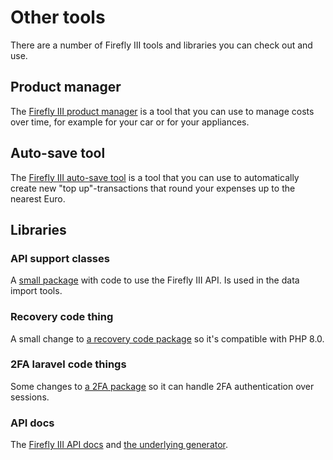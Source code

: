 # Other tools

There are a number of Firefly III tools and libraries you can check out and use.

## Product manager

The [Firefly III product manager](https://github.com/JC5/product-manager) is a tool that you can use to manage costs over time, for example for your car or for your appliances.

## Auto-save tool

The [Firefly III auto-save tool](https://github.com/JC5/autosave) is a tool that you can use to automatically create new "top up"-transactions that round your expenses up to the nearest Euro.

## Libraries

### API support classes

A [small package](https://github.com/JC5/api-support-classes) with code to use the Firefly III API. Is used in the data import tools.

### Recovery code thing

A small change to [a recovery code package](https://github.com/JC5/recovery) so it's compatible with PHP 8.0.

### 2FA laravel code things

Some changes to [a 2FA package](https://github.com/JC5/google2fa-laravel) so it can handle 2FA authentication over sessions.

### API docs

The [Firefly III API docs](https://github.com/firefly-iii/api-docs) and [the underlying generator](https://github.com/firefly-iii/api-docs-generator).

